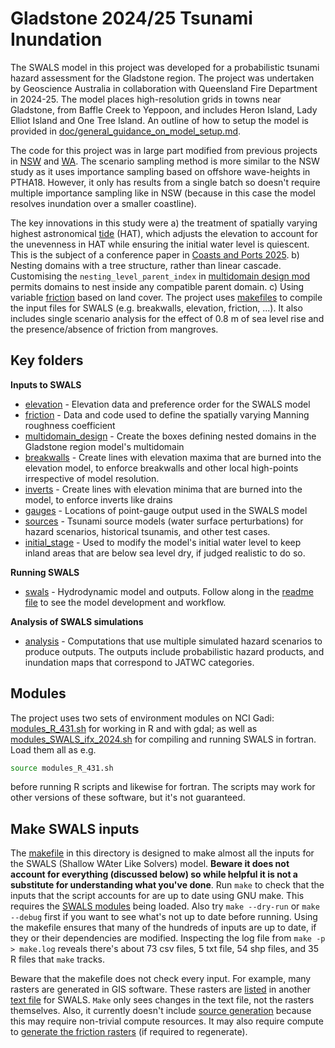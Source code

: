 # Gladstone 2024/25 Tsunami Inundation

The SWALS model in this project was developed for a probabilistic tsunami hazard assessment for the Gladstone region. The project was undertaken by Geoscience Australia in collaboration with Queensland Fire Department in 2024-25. The model places high-resolution grids in towns near Gladstone, from Baffle Creek to Yeppoon, and includes Heron Island, Lady Elliot Island and One Tree Island. An outline of how to setup the model is provided in [doc/general_guidance_on_model_setup.md](doc/general_guideance_on_model_setup.md). 

The code for this project was in large part modified from previous projects in [NSW](../nsw_2023_2024) and [WA](../SW_WA_2021_2024).
The scenario sampling method is more similar to the NSW study as it uses importance sampling based on offshore wave-heights in PTHA18.
However, it only has results from a single batch so doesn't require multiple importance sampling like in NSW (because in this case the model resolves inundation over a smaller coastline).

The key innovations in this study were a) the treatment of spatially varying highest astronomical [tide](tides) (HAT), which adjusts the elevation to account for the unevenness in HAT while ensuring the initial water level is quiescent. This is the subject of a conference paper in [Coasts and Ports 2025](https://coastsandports2025.com.au/). b) Nesting domains with a tree structure, rather than linear cascade. Customising the `nesting_level_parent_index` in [multidomain design mod](swals/model_multidomain_design_mod.f90) permits domains to nest inside any compatible parent domain. c) Using variable [friction](friction) based on land cover. 
The project uses [makefiles](makefile) to compile the input files for SWALS (e.g. breakwalls, elevation, friction, ...). It also includes single scenario analysis for the effect of 0.8 m of sea level rise and the presence/absence of friction from mangroves.


## Key folders

**Inputs to SWALS**
* [elevation](elevation) - Elevation data and preference order for the SWALS model
* [friction](friction) - Data and code used to define the spatially varying Manning roughness coefficient
* [multidomain_design](multidomain_design) - Create the boxes defining nested domains in the Gladstone region model's multidomain
* [breakwalls](breakwalls) - Create lines with elevation maxima that are burned into the elevation model, to enforce breakwalls and other local high-points irrespective of model resolution.
* [inverts](inverts) - Create lines with elevation minima that are burned into the model, to enforce inverts like drains
* [gauges](gauges) - Locations of point-gauge output used in the SWALS model
* [sources](sources) - Tsunami source models (water surface perturbations) for hazard scenarios, historical tsunamis, and other test cases.
* [initial_stage](initial_stage/) - Used to modify the model's initial water level to keep inland areas that are below sea level dry, if judged realistic to do so. 

**Running SWALS**
* [swals](swals) - Hydrodynamic model and outputs. Follow along in the [readme file](swals/README.md) to see the model development and workflow.

**Analysis of SWALS simulations**
* [analysis](analysis) - Computations that use multiple simulated hazard scenarios to produce outputs. The outputs include probabilistic hazard products, and inundation maps that correspond to JATWC categories.

## Modules
The project uses two sets of environment modules on NCI Gadi: [modules_R_431.sh](modules_R_431.sh) for working in R and with gdal; as well as [modules_SWALS_ifx_2024.sh](modules_SWALS_ifx_2024.sh) for compiling and running SWALS in fortran. Load them all as e.g.
```bash
source modules_R_431.sh
```
before running R scripts and likewise for fortran. The scripts may work for other versions of these software, but it's not guaranteed.

## Make SWALS inputs

The [makefile](makefile) in this directory is designed to make almost all the inputs for the SWALS (Shallow WAter Like Solvers) model. **Beware it does not account for everything (discussed below) so while helpful it is not a substitute for understanding what you've done**. Run `make` to check that the inputs that the script accounts for are up to date using GNU make. This requires the [SWALS modules](modules_SWALS_ifx_2024.sh) being loaded. Also try `make --dry-run` or `make --debug` first if you want to see what's not up to date before running. Using the makefile ensures that many of the hundreds of inputs are up to date, if they or their dependencies are modified. Inspecting the log file from `make -p > make.log` reveals there's about 73 csv files, 5 txt file, 54 shp files, and 35 R files that `make` tracks.

Beware that the makefile does not check every input. For example, many rasters are generated in GIS software. These rasters are [listed](elevation/make_swals_elevation_files_preference_list.R) in another [text file](elevation/swals_elevation_files_in_preference_order.txt) for SWALS. `Make` only sees changes in the text file, not the rasters themselves. Also, it currently doesn't include [source generation](sources/hazard/create_initial_conditions_for_scenarios.R) because this may require non-trivial compute resources. It may also require compute to [generate the friction rasters](friction/make_friction_rasters.R) (if required to regenerate).
